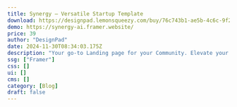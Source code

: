 ```yaml
---
title: Synergy — Versatile Startup Template
download: https://designpad.lemonsqueezy.com/buy/76c743b1-ae5b-4c6c-9f24-67d889fd0199
demo: https://synergy-ai.framer.website/
price: 39
author: "DesignPad"
date: 2024-11-30T08:34:03.175Z
description: "Your go-to Landing page for your Community. Elevate your presence with our versatile handcrafted design. Effortlessly customize your brand's look, integrate blogs seamlessly and connect with your audience with ease."
ssg: ["Framer"]
css: []
ui: []
cms: []
category: [Blog]
draft: false
---
```

